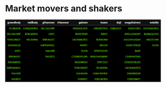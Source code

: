 # Market movers and shakers
![16 Jan 2020](https://github.com/bananapy/bananapy.github.io/raw/master/daily/16Jan2020.png)
